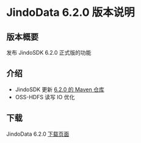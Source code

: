 # JindoData 6.2.0 版本说明

## 版本概要

发布 JindoSDK 6.2.0 正式版的功能

## 介绍

- JindoSDK 更新 [6.2.0 的 Maven 仓库](oss-maven.md)
- OSS-HDFS 读写 IO 优化

## 下载

JindoData 6.2.0 [下载页面](jindodata_download.md)
